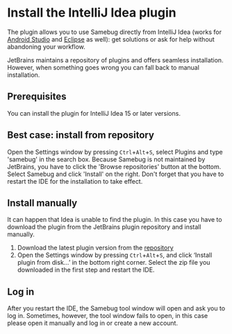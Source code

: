 # Install the IntelliJ Idea plugin

The plugin allows you to use Samebug directly from IntelliJ Idea (works for [Android Studio](/guide/integration/android-studio/install) and [Eclipse](/guide/integration/eclipse) as well):
get solutions or ask for help without abandoning your workflow.

JetBrains maintains a repository of plugins and offers seamless installation. However, when
something goes wrong you can fall back to manual installation.

## Prerequisites

You can install the plugin for IntelliJ Idea 15 or later versions.

## Best case: install from repository

Open the Settings window by pressing `Ctrl`+`Alt`+`S`, select Plugins and type 'samebug'
in the search box. Because Samebug is not maintained by JetBrains, you have to click the
'Browse repositories' button at the bottom. Select Samebug and click 'Install' on the right.
Don't forget that you have to restart the IDE for the installation to take effect.

## Install manually

It can happen that Idea is unable to find the plugin. In this case you have to download
the plugin from the JetBrains plugin repository and install manually.

1. Download the latest plugin version from the [repository](https://plugins.jetbrains.com/plugin/8174-samebug)
2. Open the Settings window by pressing `Ctrl`+`Alt`+`S`, and click ‘Install plugin from disk…’ in the bottom right corner.
Select the zip file you downloaded in the first step and restart the IDE.

## Log in

After you restart the IDE, the Samebug tool window will open and ask you to log in. Sometimes, however, the tool window
fails to open, in this case please open it manually and log in or create a new account.
